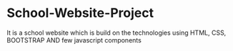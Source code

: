 # School-Website-Project
It is a school website which is build on the technologies using HTML, CSS, BOOTSTRAP AND few javascript components
